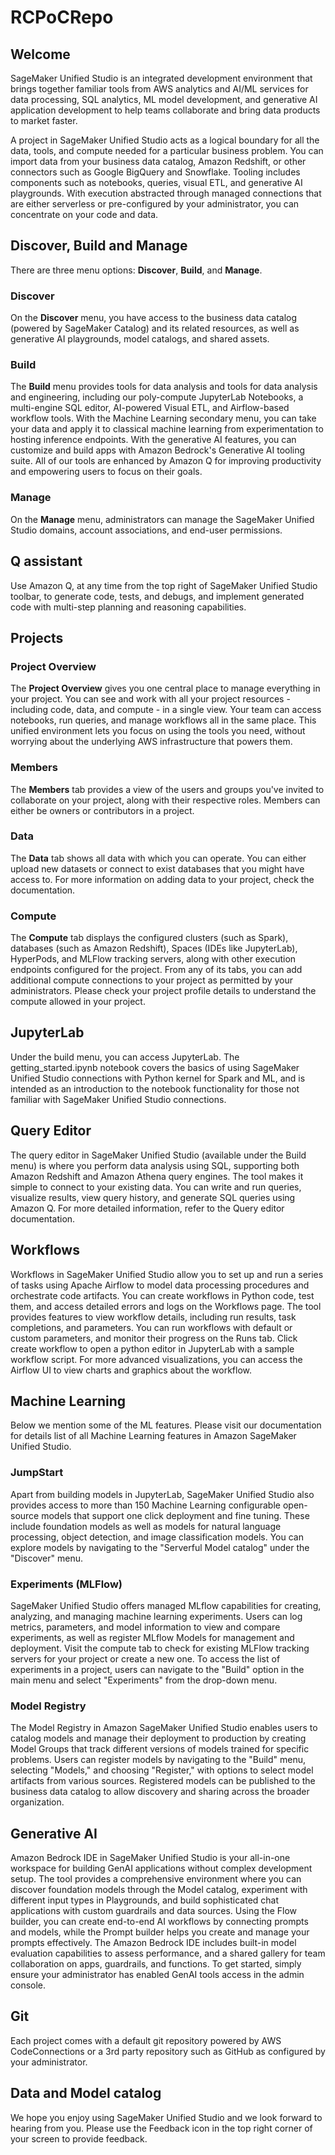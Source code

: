 # RCPoCRepo

## Welcome

SageMaker Unified Studio is an integrated development environment that brings together familiar tools from AWS analytics and AI/ML services for data processing, SQL analytics, ML model development, and generative AI application development to help teams collaborate and bring data products to market faster.

A project in SageMaker Unified Studio acts as a logical boundary for all the data, tools, and compute needed for a particular business problem. You can import data from your business data catalog, Amazon Redshift, or other connectors such as Google BigQuery and Snowflake. Tooling includes components such as notebooks, queries, visual ETL, and generative AI playgrounds. With execution abstracted through managed connections that are either serverless or pre-configured by your administrator, you can concentrate on your code and data.

## Discover, Build and Manage

There are three menu options: **Discover**, **Build**, and **Manage**.

### Discover

On the **Discover** menu, you have access to the business data catalog (powered by SageMaker Catalog) and its related resources, as well as generative AI playgrounds, model catalogs, and shared assets.

### Build

The **Build** menu provides tools for data analysis and tools for data analysis and engineering, including our poly-compute JupyterLab Notebooks, a multi-engine SQL editor, AI-powered Visual ETL, and Airflow-based workflow tools. With the Machine Learning secondary menu, you can take your data and apply it to classical machine learning from experimentation to hosting inference endpoints. With the generative AI features, you can customize and build apps with Amazon Bedrock's Generative AI tooling suite. All of our tools are enhanced by Amazon Q for improving productivity and empowering users to focus on their goals.

### Manage

On the **Manage** menu, administrators can manage the SageMaker Unified Studio domains, account associations, and end-user permissions.

## Q assistant

Use Amazon Q, at any time from the top right of SageMaker Unified Studio toolbar, to generate code, tests, and debugs, and implement generated code with multi-step planning and reasoning capabilities.

## Projects

### Project Overview

The **Project Overview** gives you one central place to manage everything in your project. You can see and work with all your project resources - including code, data, and compute - in a single view. Your team can access notebooks, run queries, and manage workflows all in the same place. This unified environment lets you focus on using the tools you need, without worrying about the underlying AWS infrastructure that powers them.

### Members

The **Members** tab provides a view of the users and groups you've invited to collaborate on your project, along with their respective roles. Members can either be owners or contributors in a project.

### Data

The **Data** tab shows all data with which you can operate. You can either upload new datasets or connect to exist databases that you might have access to. For more information on adding data to your project, check the documentation.

### Compute

The **Compute** tab displays the configured clusters (such as Spark), databases (such as Amazon Redshift), Spaces (IDEs like JupyterLab), HyperPods, and MLFlow tracking servers, along with other execution endpoints configured for the project. From any of its tabs, you can add additional compute connections to your project as permitted by your administrators. Please check your project profile details to understand the compute allowed in your project.

## JupyterLab

Under the build menu, you can access JupyterLab. The getting_started.ipynb notebook covers the basics of using SageMaker Unified Studio connections with Python kernel for Spark and ML, and is intended as an introduction to the notebook functionality for those not familiar with SageMaker Unified Studio connections.

## Query Editor

The query editor in SageMaker Unified Studio (available under the Build menu) is where you perform data analysis using SQL, supporting both Amazon Redshift and Amazon Athena query engines. The tool makes it simple to connect to your existing data. You can write and run queries, visualize results, view query history, and generate SQL queries using Amazon Q.  For more detailed information, refer to the Query editor documentation.

## Workflows

Workflows in SageMaker Unified Studio allow you to set up and run a series of tasks using Apache Airflow to model data processing procedures and orchestrate code artifacts. You can create workflows in Python code, test them, and access detailed errors and logs on the Workflows page. The tool provides features to view workflow details, including run results, task completions, and parameters.  You can run workflows with default or custom parameters, and monitor their progress on the Runs tab.  Click create workflow to open a python editor in JupyterLab with a sample workflow script. For more advanced visualizations, you can access the Airflow UI to view charts and graphics about the workflow.

## Machine Learning

Below we mention some of the ML features. Please visit our documentation for details list of all Machine Learning features in Amazon SageMaker Unified Studio.

### JumpStart

Apart from building models in JupyterLab, SageMaker Unified Studio also provides access to more than 150 Machine Learning configurable open-source models that support one click deployment and fine tuning. These include foundation models as well as models for natural language processing, object detection, and image classification models. You can explore models by navigating to the "Serverful Model catalog" under the "Discover" menu. 

### Experiments (MLFlow)

SageMaker Unified Studio offers managed MLflow capabilities for creating, analyzing, and managing machine learning experiments. Users can log metrics, parameters, and model information to view and compare experiments, as well as register MLflow Models for management and deployment. Visit the compute tab to check for existing MLFlow tracking servers for your project or create a new one. To access the list of experiments in a project, users can navigate to the "Build" option in the main menu and select "Experiments" from the drop-down menu. 

### Model Registry

The Model Registry in Amazon SageMaker Unified Studio enables users to catalog models and manage their deployment to production by creating Model Groups that track different versions of models trained for specific problems. Users can register models by navigating to the "Build" menu, selecting "Models," and choosing "Register," with options to select model artifacts from various sources. Registered models can be published to the business data catalog to allow discovery and sharing across the broader organization.

## Generative AI

Amazon Bedrock IDE in SageMaker Unified Studio is your all-in-one workspace for building GenAI applications without complex development setup. The tool provides a comprehensive environment where you can discover foundation models through the Model catalog, experiment with different input types in Playgrounds, and build sophisticated chat applications with custom guardrails and data sources. Using the Flow builder, you can create end-to-end AI workflows by connecting prompts and models, while the Prompt builder helps you create and manage your prompts effectively. The Amazon Bedrock IDE includes built-in model evaluation capabilities to assess performance, and a shared gallery for team collaboration on apps, guardrails, and functions. To get started, simply ensure your administrator has enabled GenAI tools access in the admin console.

## Git

Each project comes with a default git repository powered by AWS CodeConnections or a 3rd party repository such as GitHub as configured by your administrator. 

## Data and Model catalog

We hope you enjoy using SageMaker Unified Studio and we look forward to hearing from you. Please use the Feedback icon in the top right corner of your screen to provide feedback.
